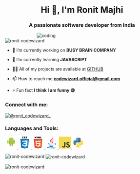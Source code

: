 <h1 align="center">Hi 👋, I'm Ronit Majhi</h1>
<h3 align="center">A passionate software developer from India</h3>
<img align="right" alt="coding" width="400" src="https://user-images.githubusercontent.com/55389276/140866485-8fb1c876-9a8f-4d6a-98dc-08c4981eaf70.gif">
<p align="left"> <img src="https://komarev.com/ghpvc/?username=ronit-codewizard&label=Profile%20views&color=0e75b6&style=flat" alt="ronit-codewizard" /> </p>


- 🔭 I’m currently working on **BUSY BRAIN COMPANY**

- 🌱 I’m currently learning **JAVASCRIPT**

- 👨‍💻 All of my projects are available at [GITHUB](https://github.com/Ronit-CodeWizard?tab=projects)

- 📫 How to reach me **codewizard.official@gmail.com**

- ⚡ Fun fact **I think I am funny 😅**

<h3 align="left">Connect with me:</h3>
<p align="left">
<a href="https://instagram.com/ronit_codewizard_" target="blank"><img align="center" src="https://raw.githubusercontent.com/rahuldkjain/github-profile-readme-generator/master/src/images/icons/Social/instagram.svg" alt="@ronit_codewizard_" height="30" width="40" /></a>
</p>

<h3 align="left">Languages and Tools:</h3>
<p align="left"> <a href="https://developer.android.com" target="_blank" rel="noreferrer"> <img src="https://raw.githubusercontent.com/devicons/devicon/master/icons/android/android-original-wordmark.svg" alt="android" width="40" height="40"/> </a> <a href="https://www.w3schools.com/css/" target="_blank" rel="noreferrer"> <img src="https://raw.githubusercontent.com/devicons/devicon/master/icons/css3/css3-original-wordmark.svg" alt="css3" width="40" height="40"/> </a> <a href="https://www.w3.org/html/" target="_blank" rel="noreferrer"> <img src="https://raw.githubusercontent.com/devicons/devicon/master/icons/html5/html5-original-wordmark.svg" alt="html5" width="40" height="40"/> </a> <a href="https://www.java.com" target="_blank" rel="noreferrer"> <img src="https://raw.githubusercontent.com/devicons/devicon/master/icons/java/java-original.svg" alt="java" width="40" height="40"/> </a> <a href="https://developer.mozilla.org/en-US/docs/Web/JavaScript" target="_blank" rel="noreferrer"> <img src="https://raw.githubusercontent.com/devicons/devicon/master/icons/javascript/javascript-original.svg" alt="javascript" width="40" height="40"/> </a> <a href="https://www.python.org" target="_blank" rel="noreferrer"> <img src="https://raw.githubusercontent.com/devicons/devicon/master/icons/python/python-original.svg" alt="python" width="40" height="40"/> </a> </p>

<p><img align="left" src="https://github-readme-stats.vercel.app/api/top-langs?username=ronit-codewizard&show_icons=true&locale=en&layout=compact" alt="ronit-codewizard" /></p>

<p>&nbsp;<img align="center" src="https://github-readme-stats.vercel.app/api?username=ronit-codewizard&show_icons=true&locale=en" alt="ronit-codewizard" /></p>

<p><img align="center" src="https://github-readme-streak-stats.herokuapp.com/?user=ronit-codewizard&" alt="ronit-codewizard" /></p>

